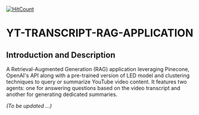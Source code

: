   [![HitCount](https://hits.dwyl.com/Minh-Nguyen-0401/YT-TRANSCRIPT-RAG-APPLICATION.svg?style=flat-square)](http://hits.dwyl.com/Minh-Nguyen-0401/YT-TRANSCRIPT-RAG-APPLICATION)

# YT-TRANSCRIPT-RAG-APPLICATION

## Introduction and Description
A Retrieval-Augmented Generation (RAG) application leveraging Pinecone, OpenAI's API along with a pre-trained version of LED model and clustering techniques to query or summarize YouTube video content. It features two agents: one for answering questions based on the video transcript and another for generating dedicated summaries.

<i>(To be updated ...)</i>